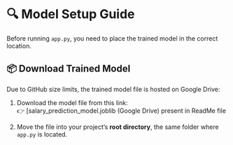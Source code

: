 # 🔍 Model Setup Guide

Before running `app.py`, you need to place the trained model in the correct location.

## 📦 Download Trained Model

Due to GitHub size limits, the trained model file is hosted on Google Drive:

1. Download the model file from this link:  
   👉 [salary_prediction_model.joblib (Google Drive) present in ReadMe file

2. Move the file into your project’s **root directory**, the same folder where `app.py` is located.
